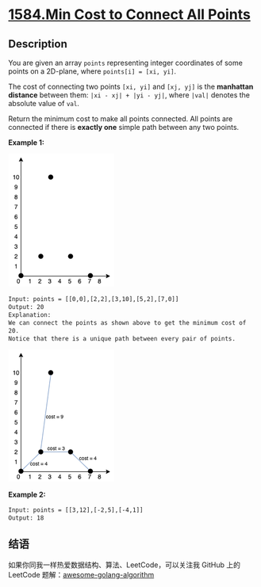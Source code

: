 # [1584.Min Cost to Connect All Points][title]

## Description
You are given an array `points` representing integer coordinates of some points on a 2D-plane, where `points[i] = [xi, yi]`.

The cost of connecting two points `[xi, yi]` and `[xj, yj]` is the **manhattan distance** between them: `|xi - xj| + |yi - yj|`, where `|val|` denotes the absolute value of `val`.

Return the minimum cost to make all points connected. All points are connected if there is **exactly one** simple path between any two points.

**Example 1:**  

![example1](./d.png)

```
Input: points = [[0,0],[2,2],[3,10],[5,2],[7,0]]
Output: 20
Explanation:
We can connect the points as shown above to get the minimum cost of 20.
Notice that there is a unique path between every pair of points.
```

![explanation](./c.png)

**Example 2:**

```
Input: points = [[3,12],[-2,5],[-4,1]]
Output: 18
```

## 结语

如果你同我一样热爱数据结构、算法、LeetCode，可以关注我 GitHub 上的 LeetCode 题解：[awesome-golang-algorithm][me]

[title]: https://leetcode.com/problems/min-cost-to-connect-all-points/
[me]: https://github.com/kylesliu/awesome-golang-algorithm
